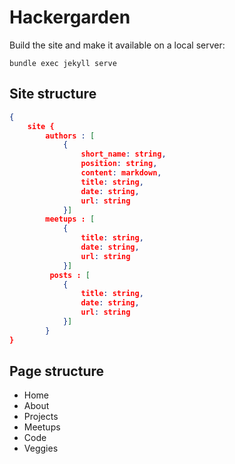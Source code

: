 # Hackergarden

Build the site and make it available on a local server:

```
bundle exec jekyll serve
```

## Site structure

```json
{
    site {
        authors : [
            {
                short_name: string,
                position: string,
                content: markdown,
                title: string,
                date: string,
                url: string
            }]
        meetups : [
            {
                title: string,
                date: string,
                url: string
            }]
         posts : [
            {
                title: string,
                date: string,
                url: string
            }]
        }
}
```

## Page structure

- Home
- About
- Projects
- Meetups
- Code
- Veggies
